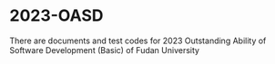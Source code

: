 # 2023-OASD
There are documents and test codes for 2023 Outstanding Ability of Software Development (Basic) of Fudan University

